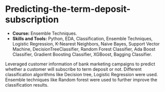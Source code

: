 # Predicting-the-term-deposit-subscription
* __Course:__ Ensemble Techniques. 
* __Skills and Tools:__ Python, EDA, Classification, Ensemble Techniques, Logistic Regression, K-Nearest Neighbors, Naive Bayes, Support Vector Machine, DecisionTreeClassifier, Random Forest Classifier, Ada Boost Classifier, Gradient Boosting Classifier, XGBoost, Bagging Classifier.

Leveraged customer information of bank marketing campaigns to predict whether a customer will subscribe to term deposit or not. Different classification algorithms like Decision tree, Logistic Regression were used. Ensemble techniques like Random forest were used to further improve the classification results.
